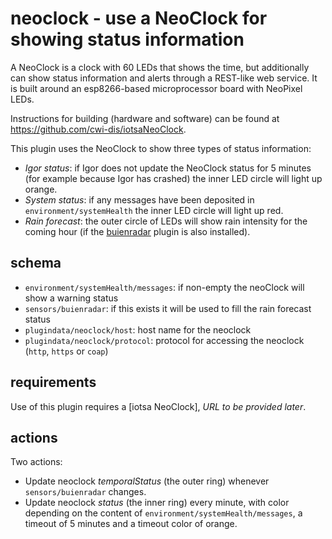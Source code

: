 # neoclock - use a NeoClock for showing status information

A NeoClock is a clock with 60 LEDs that shows the time, but additionally can show status information and alerts through a REST-like web service. It is built around an esp8266-based microprocessor board with NeoPixel LEDs.

Instructions for building (hardware and software) can be found at <https://github.com/cwi-dis/iotsaNeoClock>.

This plugin uses the NeoClock to show three types of status information:

* _Igor status_: if Igor does not update the NeoClock status for 5 minutes (for example because Igor has crashed) the inner LED circle will light up orange.
* _System status_: if any messages have been deposited in `environment/systemHealth` the inner LED circle will light up red.
* _Rain forecast_: the outer circle of LEDs will show rain intensity for the coming hour (if the [buienradar](../buienradar/readme) plugin is also installed).

## schema

* `environment/systemHealth/messages`: if non-empty the neoClock will show a warning status
* `sensors/buienradar`: if this exists it will be used to fill the rain forecast status
* `plugindata/neoclock/host`: host name for the neoclock
* `plugindata/neoclock/protocol`: protocol for accessing the neoclock (`http`, `https` or `coap`)

## requirements

Use of this plugin requires a [iotsa NeoClock], _URL to be provided later_.

## actions

Two actions:

* Update neoclock _temporalStatus_ (the outer ring) whenever `sensors/buienradar` changes.
* Update neoclock _status_ (the inner ring) every minute, with color depending on the content of `environment/systemHealth/messages`, a timeout of 5 minutes and a timeout color of orange.